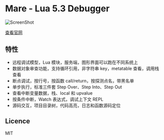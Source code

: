 Mare - Lua 5.3 Debugger
=======================

![ScreenShot](http://mare.ejoy.com/images/mare.png)

[查看官网](http://mare.ejoy.com/)

特性
----

* 远程调试模型，Lua 模块，服务端，图形界面可以跑在不同系统上
* 数据对象审查功能，支持循环引用，非字符串 key，metatable 查看，调用栈查看
* 断点调试，按行号，按函数 call/return，按探测点名，带黑名单
* 单步执行，标准三件套 Step Over、Step Into、Step Out
* 查看中断变量数据，栈、local 和 upvalue
* 按条件中断，Watch 表达式，调试上下文 REPL
* 源码交互，项目目录树，代码高亮，日志和函数源码定位

Licence
-------

MIT
